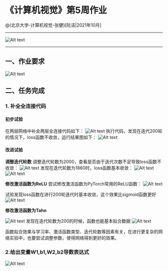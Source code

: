 # 《计算机视觉》第5周作业
@(北京大学-计算机视觉-张健)[阮洁|2021年10月]

--------------

![Alt text](./1635149290146.png)

------------

## 一、作业要求

![Alt text](./1635147256854.png)


##  二、任务完成
### 1. 补全全连接代码
#### **初步试验**
在两层网络中补全两层全连接代码如下：
![Alt text](./1635147626855.png)
执行代码，发现在迭代200轮的情况下，loss函数不收敛，运行结果图如下：
![Alt text](./1635147754183.png)

#### **改进试验**
**调整迭代轮数**
调整迭代轮数为2000，查看是否由于迭代次数不足导致loss函数不收敛：
![Alt text](./1635147875922.png)
发现在迭代轮数为1860时，loss函数基本收敛：
![Alt text](./1635147931981.png)
![Alt text](./1635147975298.png)

**修改激活函数为ReLU**
尝试修改激活函数为PyTorch常用的ReLU函数：
![Alt text](./1635148504176.png)

试验发现loss函数在进行200轮迭代时基本收敛，这个效果比sigmoid函数更好
![Alt text](./1635148350177.png)

**修改激活函数为Tahn**

![Alt text](./1635148613381.png)
发现在迭代轮数为200的时候，函数也能基本拟合数据
![Alt text](./1635148630302.png)

函数拟合效果与学习率、激活函数类型、迭代轮数等因素有关，在进行更复杂的网络实验中，也要尝试调整参数，使得网络得到更好的效果。



### 2.给出变量W1,b1,W2,b2导数表达式
![Alt text](./1635149233451.png)
